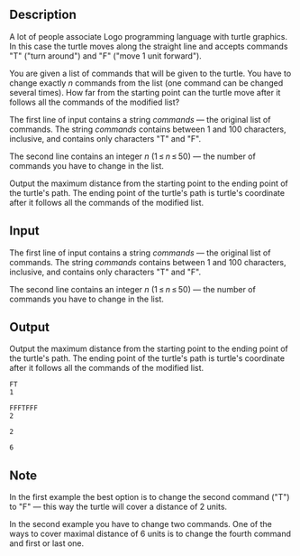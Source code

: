## Description

<div><p>A lot of people associate Logo programming language with turtle graphics. In this case the turtle moves along the straight line and accepts commands "<span class="tex-font-style-tt">T</span>" ("turn around") and "<span class="tex-font-style-tt">F</span>" ("move 1 unit forward").</p><p>You are given a list of commands that will be given to the turtle. You have to change exactly <span class="tex-span"><i>n</i></span> commands from the list (one command can be changed several times). How far from the starting point can the turtle move after it follows <span class="tex-font-style-bf">all</span> the commands of the modified list?</p></div><div class="input-specification"><p>The first line of input contains a string <span class="tex-span"><i>commands</i></span> — the original list of commands. The string <span class="tex-span"><i>commands</i></span> contains between 1 and 100 characters, inclusive, and contains only characters "<span class="tex-font-style-tt">T</span>" and "<span class="tex-font-style-tt">F</span>".</p><p>The second line contains an integer <span class="tex-span"><i>n</i></span> (<span class="tex-span">1 ≤ <i>n</i> ≤ 50</span>) — the number of commands you have to change in the list.</p></div><div class="output-specification"><p>Output the maximum distance from the starting point to the ending point of the turtle's path. The ending point of the turtle's path is turtle's coordinate after it follows <span class="tex-font-style-bf">all</span> the commands of the modified list.</p></div>

## Input

<p>The first line of input contains a string <span class="tex-span"><i>commands</i></span> — the original list of commands. The string <span class="tex-span"><i>commands</i></span> contains between 1 and 100 characters, inclusive, and contains only characters "<span class="tex-font-style-tt">T</span>" and "<span class="tex-font-style-tt">F</span>".</p><p>The second line contains an integer <span class="tex-span"><i>n</i></span> (<span class="tex-span">1 ≤ <i>n</i> ≤ 50</span>) — the number of commands you have to change in the list.</p>

## Output

<p>Output the maximum distance from the starting point to the ending point of the turtle's path. The ending point of the turtle's path is turtle's coordinate after it follows <span class="tex-font-style-bf">all</span> the commands of the modified list.</p>





```input1
FT
1

```




```input2
FFFTFFF
2

```




```output1
2

```




```output2
6

```



## Note

<p>In the first example the best option is to change the second command ("<span class="tex-font-style-tt">T</span>") to "<span class="tex-font-style-tt">F</span>" — this way the turtle will cover a distance of 2 units.</p><p>In the second example you have to change two commands. One of the ways to cover maximal distance of 6 units is to change the fourth command and first or last one.</p>
